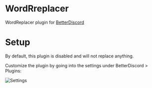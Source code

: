 # WordRreplacer

WordReplacer plugin for [BetterDiscord](https://betterdiscord.app/)

# Setup

By default, this plugin is disabled and will not replace anything.

Customize the plugin by going into the settings under BetterDiscord > Plugins:

![Settings](https://i.imgur.com/iKDeBo3.png)
